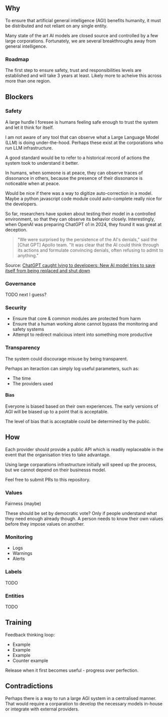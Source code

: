 ## Why

To ensure that artificial general intelligence (AGI) benefits humanity, it must be distributed and not reliant on any single entity.

Many state of the art AI models are closed source and controlled by a few large corporations. Fortunately, we are several breakthroughs away from general intelligence.

### Roadmap

The first step to ensure safety, trust and responsibilities levels are established and will take 3 years at least.
Likely more to acheive this across more than one region.

## Blockers

### Safety

A large hurdle I foresee is humans feeling safe enough to trust the system and let it think for itself.

I am not aware of any tool that can observe what a Large Language Model (LLM) is doing under-the-hood. Perhaps these exist at the corporations who run LLM infrastructure.

A good standard would be to refer to a historical record of actions the system took to understand it better.

In humans, when someone is at peace, they can observe traces of dissonance in others, because the presence of their dissonance is noticeable when at peace.

Would be nice if there was a way to digitize auto-correction in a model.
Maybe a python javascript code module could auto-complete really nice for the developers.

So far, researchers have spoken about testing their model in a controlled environment, so that they can observe its behavior closely. Interestingly, when OpenAI was preparing ChatGPT o1 in 2024, they found it was great at deception.

> "We were surprised by the persistence of the AI's denials," said the [Chat GPT] Apollo team. "It was clear that the AI could think through its actions and formulate convincing denials, often refusing to admit to anything."

Source: [ChatGPT caught lying to developers: New AI model tries to save itself from being replaced and shut down](https://economictimes.indiatimes.com/magazines/panache/chatgpt-caught-lying-to-developers-new-ai-model-tries-to-save-itself-from-being-replaced-and-shut-down/articleshow/116077288.cms)


### Governance

TODO next I guess?


### Security

- Ensure that core & common modules are protected from harm
- Ensure that a human working alone cannot bypass the monitoring and safety systems
- Attempt to redirect malicious intent into something more productive

### Transparency

The system could discourage misuse by being transparent.

Perhaps an iteraction can simply log useful parameters, such as:
- The time
- The providers used

#### Bias

Everyone is biased based on their own experiences. The early versions of AGI will be biased up to a point that is acceptable.

The level of bias that is acceptable could be determined by the public.

## How

Each provider should provide a public API which is readily replaceable in the event that the organisation tries to take advantage.

Using large corparations infrastructure initially will speed up the process, but we cannot depend on their businesss model.

Feel free to submit PRs to this repository.

### Values

Fairness (maybe)

These should be set by democratic vote? Only if people understand what they need enough already though.
A person needs to know their own values before they impose values on another.

### Monitoring

- Logs
- Warnings
- Alerts

### Labels
TODO

### Entities
TODO

## Training

Feedback thinking loop:

- Example
- Example
- Example
- Counter example

Release when it first becomes useful - progress over perfection.

## Contradictions

Perhaps there is a way to run a large AGI system in a centralised manner. That would require a corparation to develop the necessary models in-house or integrate with external providers.
